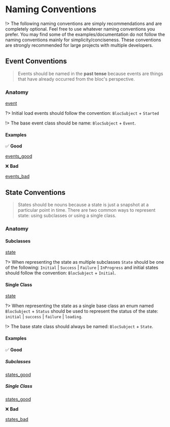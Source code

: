 # Naming Conventions

!> The following naming conventions are simply recommendations and are completely optional. Feel free to use whatever naming conventions you prefer. You may find some of the examples/documentation do not follow the naming conventions mainly for simplicity/conciseness. These conventions are strongly recommended for large projects with multiple developers.

## Event Conventions

> Events should be named in the **past tense** because events are things that have already occurred from the bloc's perspective.

### Anatomy

[event](_snippets/bloc_naming_conventions/event_anatomy.md ':include')

?> Initial load events should follow the convention: `BlocSubject` + `Started`

!> The base event class should be name: `BlocSubject` + `Event`.

#### Examples

✅ **Good**

[events_good](_snippets/bloc_naming_conventions/event_examples_good.md ':include')

❌ **Bad**

[events_bad](_snippets/bloc_naming_conventions/event_examples_bad.md ':include')

## State Conventions

> States should be nouns because a state is just a snapshot at a particular point in time. There are two common ways to represent state: using subclasses or using a single class.

### Anatomy

#### Subclasses

[state](_snippets/bloc_naming_conventions/state_anatomy.md ':include')

?> When representing the state as multiple subclasses `State` should be one of the following: `Initial` | `Success` | `Failure` | `InProgress` and initial states should follow the convention: `BlocSubject` + `Initial`.

#### Single Class

[state](_snippets/bloc_naming_conventions/single_state_anatomy.md ':include')

?> When representing the state as a single base class an enum named `BlocSubject` + `Status` should be used to represent the status of the state: `initial` | `success` | `failure` | `loading`.

!> The base state class should always be named: `BlocSubject` + `State`.

#### Examples

✅ **Good**

##### Subclasses

[states_good](_snippets/bloc_naming_conventions/state_examples_good.md ':include')

##### Single Class

[states_good](_snippets/bloc_naming_conventions/single_state_examples_good.md ':include')

❌ **Bad**

[states_bad](_snippets/bloc_naming_conventions/state_examples_bad.md ':include')
